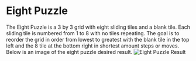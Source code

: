 # Eight Puzzle

The Eight Puzzle is a 3 by 3 grid with eight sliding tiles and a blank tile. Each sliding tile is numbered from 1 to 8 with no tiles
repeating. The goal is to reorder the grid in order from lowest to greatest with the blank tile in the top left and the 8 tile at the bottom right in shortest amount steps or moves. Below is an image of the eight puzzle desired result.
![Eight Puzzle Result](https://github.com/skarim9/Eight-Puzzle/project/images/Eight_Puzzle.png?raw=true)
